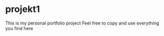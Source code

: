 # projekt1
This is my personal portfolio project
Feel free to copy and use everything you find here
